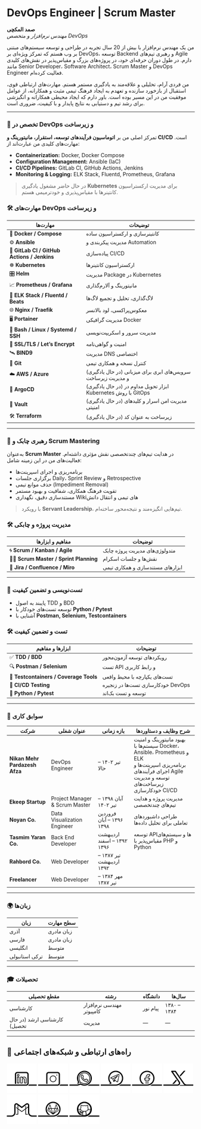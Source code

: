 # DevOps Engineer | Scrum Master

**صمد المکچی**  
*مهندس نرم‌افزار و متخصص DevOps*

من یک مهندس نرم‌افزار با بیش از 20 سال تجربه در طراحی و توسعه سیستم‌های مبتنی بر وب هستم که تمرکز ویژه‌ای بر DevOps، توسعه Backend و رهبری تیم‌های Agile دارم. در طول دوران حرفه‌ای خود، در پروژه‌های بزرگ و مقیاس‌پذیر در نقش‌های کلیدی مانند Senior Developer، Software Architect، Scrum Master و DevOps Engineer فعالیت کرده‌ام.

من فردی آرام، تحلیلی و علاقه‌مند به یادگیری مستمر هستم. مهارت‌های ارتباطی قوی، استقبال از بازخورد سازنده و تعهدم به ایجاد فرهنگ تیمی مثبت و همکارانه، از عوامل موفقیت من در این مسیر بوده است. باور دارم که ایجاد محیطی همکارانه و انگیزشی برای رشد تیم و دستیابی به نتایج پایدار و با کیفیت، ضروری است.

---

### 🔧 تخصص در DevOps و زیرساخت
تمرکز اصلی من بر **اتوماسیون فرآیندهای توسعه، استقرار، مانیتورینگ و CI/CD** است. مهارت‌های کلیدی من عبارت‌اند از:

- **Containerization:** Docker, Docker Compose  
- **Configuration Management:** Ansible (IaC)  
- **CI/CD Pipelines:** GitLab CI, GitHub Actions, Jenkins  
- **Monitoring & Logging:** ELK Stack, Fluentd, Prometheus, Grafana  

> در حال حاضر مشغول یادگیری **Kubernetes** برای مدیریت ارکستراسیون کانتینرها با مقیاس‌پذیری و خودترمیمی هستم.

### 🛠 مهارت‌های DevOps و زیرساخت

| مهارت‌ها | توضیحات |
|----------|----------|
| 🐳 **Docker / Compose** | کانتینرسازی و ارکستراسیون ساده |
| ⚙️ **Ansible** | مدیریت پیکربندی و Automation |
| 🔁 **GitLab CI / GitHub Actions / Jenkins** | پیاده‌سازی CI/CD |
| ☸️ **Kubernetes** | ارکستراسیون کانتینرها |
| 🎛 **Helm** | مدیریت Package در Kubernetes |
| 📈 **Prometheus / Grafana** | مانیتورینگ و آلارم‌گذاری |
| 🔎 **ELK Stack / Fluentd / Beats** | لاگ‌گذاری، تحلیل و تجمیع لاگ‌ها |
| 🌐 **Nginx / Traefik** | معکوس‌پراکسی، لود بالانسر |
| 🖥 **Portainer** | مدیریت گرافیکی Docker |
| 🐚 **Bash / Linux / Systemd / SSH** | مدیریت سرور و اسکریپت‌نویسی |
| 🔐 **SSL/TLS / Let’s Encrypt** | امنیت و گواهی‌نامه |
| 🛰 **BIND9** | مدیریت DNS اختصاصی |
| 🔧 **Git** | کنترل نسخه و همکاری تیمی |
| ☁️ **AWS / Azure** | (در حال یادگیری) سرویس‌های ابری برای میزبانی و مدیریت زیرساخت |
| 🚀 **ArgoCD** | (در حال یادگیری) ابزار تحویل مداوم در Kubernetes با روش GitOps |
| 🔐 **Vault** | (در حال یادگیری) مدیریت امن اسرار و کلیدهای امنیتی |
| 🛠️ **Terraform** | (در حال یادگیری) زیرساخت به عنوان کد |

---

### 🧠 رهبری چابک و Scrum Mastering
به‌عنوان **Scrum Master** در هدایت تیم‌های چندتخصصی نقش مؤثری داشته‌ام. فعالیت‌های من در این زمینه شامل:

- برنامه‌ریزی و اجرای اسپرینت‌ها  
- برگزاری جلسات Daily، Sprint Review و Retrospective  
- حذف موانع تیمی (Impediment Removal)  
- تقویت فرهنگ همکاری، شفافیت و بهبود مستمر 
- مستندسازی دقیق، نگهداری Wikiهای تیمی و انتقال دانش  

> با رویکرد **Servant Leadership**، تیم‌هایی انگیزه‌مند و نتیجه‌محور ساخته‌ام.

### 🛠 مدیریت پروژه و چابکی

| مفاهیم و ابزارها | توضیحات |
|------------------|----------|
| 🌀 **Scrum / Kanban / Agile** | متدولوژی‌های مدیریت پروژه چابک |
| 👨‍🏫 **Scrum Master / Sprint Planning** | نقش‌ها و جلسات اسکرام |
| 📝 **Jira / Confluence / Miro** | ابزارهای مستندسازی و همکاری تیمی |

---
### 🧪 تست‌نویسی و تضمین کیفیت

- پایبند به اصول TDD و BDD  
- توسعه تست‌های خودکار با **Python / Pytest**  
- آشنایی با **Postman, Selenium, Testcontainers**

### 🛠 تست و تضمین کیفیت

| ابزارها و مفاهیم | توضیحات |
|------------------|----------|
| ✅ **TDD / BDD** | رویکردهای توسعه آزمون‌محور |
| 🔍 **Postman / Selenium** | تست API و رابط کاربری |
| 🧪 **Testcontainers / Coverage Tools** | تست‌های یکپارچه با محیط واقعی |
| 🧬 **CI/CD Testing** | خودکارسازی تست‌ها در زنجیره DevOps |
| 🐍 **Python / Pytest** | توسعه و تست بک‌اند |

---

### 💼 سوابق کاری

| شرکت                  | عنوان شغلی           | بازه زمانی               | شرح وظایف و دستاوردها                                    |
|-----------------------|--------------------------|----------------------|----------------------------------------------------------|
| **Nikan Mehr Pardazesh Afza** | DevOps Engineer  | تیر ۱۴۰۲ – حالا | بهبود مانیتورینگ و امنیت سیستم‌ها با Docker، Ansible، Prometheus و ELK<br>برنامه‌ریزی اسپرینت‌ها و اجرای فرآیندهای Agile<br>توسعه و مدیریت زیرساخت‌های خودکارسازی CI/CD |
| **Ekeep Startup**      | Project Manager & Scrum Master | آبان ۱۳۹۸ – تیر ۱۴۰۲ | مدیریت پروژه و هدایت تیم‌های چندتخصصی                  |
| **Noyan Co.**          | Data Visualization Engineer | فروردین ۱۳۹۶ – آبان ۱۳۹۸ | طراحی داشبوردهای تعاملی برای تحلیل داده‌ها             |
| **Tasmim Yaran Co.**   | Back End Developer         | اردیبهشت ۱۳۹۲ – اسفند ۱۳۹۶ | توسعه APIها و سیستم‌های مقیاس‌پذیر با PHP و Python       |
| **Rahbord Co.**        | Web Developer              | تیر ۱۳۸۷ – اردیبهشت ۱۳۹۲ |                                                          |
| **Freelancer**         | Web Developer              | مهر ۱۳۸۴ – تیر ۱۳۸۷  |                                                          |

---

### 🌍 زبان‌ها

| زبان             | سطح مهارت     |
|------------------|----------------|
| آذری             | زبان مادری      |
| فارسی            | زبان مادری      |
| انگلیسی          | متوسط           |
| ترکی استانبولی   | متوسط           |

---

### 🎓 تحصیلات

| مقطع تحصیلی                  | رشته                       | دانشگاه     | سال‌ها           |
|-----------------------------|-----------------------------|-------------|------------------|
| کارشناسی                    | مهندسی نرم‌افزار کامپیوتر   | پیام نور     | ۱۳۸۰ – ۱۳۸۴      |
| کارشناسی ارشد (در حال تحصیل) | مدیریت                     | —           | —                |

---

## 📡 راه‌های ارتباطی و شبکه‌های اجتماعی

[![1.01]][01] [![1.02]][02] [![1.03]][03] [![1.04]][04] [![1.06]][06] [![1.05]][05] [![1.07]][07] [![1.10]][10] [![1.11]][11]

[01]: https://www.linkedin.com/in/samad-elmakchi  
[02]: https://www.instagram.com/samad.elmakchi  
[03]: https://wa.me/989141189645  
[04]: https://t.me/samadelmakchi  
[05]: https://x.com/elmakchi  
[06]: https://facebook.com/samad.elmakchi  
[07]: mailto:samad.elmakchi@gmail.com  
[10]: https://gitlab.com/samadelmakchi  
[11]: https://github.com/samadelmakchi  

[1.01]: social/linkedin.png (LinkedIn)  
[1.02]: social/instagram.png (Instagram)  
[1.03]: social/whatsapp.png (WhatsApp)  
[1.04]: social/telegram.png (Telegram)  
[1.05]: social/x.png (X)  
[1.06]: social/facebook.png (Facebook)  
[1.07]: social/gmail.png (Gmail)  
[1.10]: social/gitlab.png (Gitlab)  
[1.11]: social/github.png (Github)
